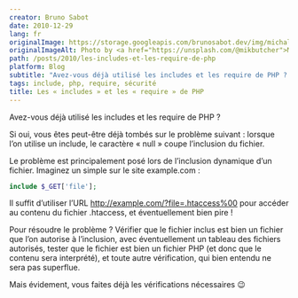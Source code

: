 ```yaml
---
creator: Bruno Sabot
date: 2010-12-29
lang: fr
originalImage: https://storage.googleapis.com/brunosabot.dev/img/michal-balog-ci4jDRiIIYE-unsplash.jpeg
originalImageAlt: Photo by <a href="https://unsplash.com/@mikbutcher">Michal Balog</a> on <a href="https://unsplash.com">Unsplash</a>.
path: /posts/2010/les-includes-et-les-require-de-php
platform: Blog
subtitle: "Avez-vous déjà utilisé les includes et les require de PHP ? Si oui, vous êtes peut-être déjà tombés sur le problème suivant : lorsque l’on utilise un include, le caractère « null » coupe l’inclusion du fichier."
tags: include, php, require, sécurité
title: Les « includes » et les « require » de PHP
---
```


Avez-vous déjà utilisé les includes et les require de PHP ?

Si oui, vous êtes peut-être déjà tombés sur le problème suivant : lorsque l’on utilise un include, le caractère « null » coupe l’inclusion du fichier.

Le problème est principalement posé lors de l’inclusion dynamique d’un fichier. Imaginez un simple sur le site example.com :

```php
include $_GET['file'];
```

Il suffit d’utiliser l’URL http://example.com/?file=.htaccess%00 pour accéder au contenu du fichier .htaccess, et éventuellement bien pire !

Pour résoudre le problème ? Vérifier que le fichier inclus est bien un fichier que l’on autorise à l’inclusion, avec éventuellement un tableau des fichiers autorisés, tester que le fichier est bien un fichier PHP (et donc que le contenu sera interprété), et toute autre vérification, qui bien entendu ne sera pas superflue.

Mais évidement, vous faites déjà les vérifications nécessaires 😉
